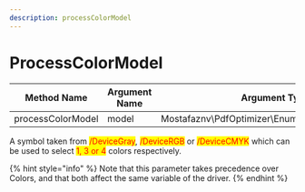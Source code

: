 ```yaml
---
description: processColorModel
---
```


# ProcessColorModel

| Method Name       | Argument Name | Argument Type                                   |
| ----------------- | ------------- | ----------------------------------------------- |
| processColorModel | model         | Mostafaznv\PdfOptimizer\Enums\ProcessColorModel |

A symbol taken from <mark style="color:red;">/DeviceGray</mark>, <mark style="color:red;">/DeviceRGB</mark> or <mark style="color:red;">/DeviceCMYK</mark> which can be used to select <mark style="color:red;">1, 3 or 4</mark> colors respectively.



{% hint style="info" %}
Note that this parameter takes precedence over Colors, and that both affect the same variable of the driver.
{% endhint %}




